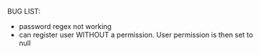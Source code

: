 BUG LIST:
- password regex not working
- can register user WITHOUT a permission. User permission is then set to null